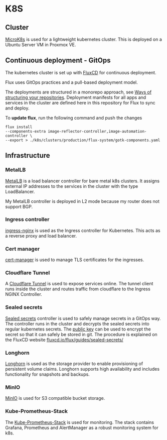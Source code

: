 # K8S

## Cluster

[MicroK8s](https://microk8s.io) is used for a lightweight kubernetes cluster.
This is deployed on a Ubuntu Server VM in Proxmox VE.

## Continuous deployment - GitOps

The kubernetes cluster is set up with [FluxCD](https://fluxcd.io) for continuous deployment.

Flux uses GitOps practices and a pull-based deployment model.

The deployments are structured in a monorepo approach, see [Ways of structuring your repositories](https://fluxcd.io/flux/guides/repository-structure/).
Deployment manifests for all apps and services in the cluster are defined here in this repository for Flux to sync and deploy.

To **update flux**, run the following command and push the changes 
```
flux install 
--components-extra image-reflector-controller,image-automation-controller \
--export > ./k8s/clusters/production/flux-system/gotk-components.yaml
```

## Infrastructure

### MetalLB

[MetalLB](https://metallb.io) is a load balancer controller for bare metal k8s clusters.
It assigns external IP addresses to the services in the cluster with the type LoadBalancer.

My MetalLB controller is deployed in L2 mode because my router does not support BGP.

### Ingress controller

[ingress-nginx](https://github.com/kubernetes/ingress-nginx) is used as the Ingress controller for Kubernetes.
This acts as a reverse proxy and load balancer.

### Cert manager

[cert-manager](https://cert-manager.io) is used to manage TLS certificates for the ingresses.

### Cloudflare Tunnel
A [Cloudflare Tunnel](https://developers.cloudflare.com/cloudflare-one/connections/connect-networks/) is used to expose services online.
The tunnel client runs inside the cluster and routes traffic from cloudflare to the Ingress NGINX Controller.

### Sealed secrets

[Sealed secrets](https://github.com/bitnami-labs/sealed-secrets?tab=readme-ov-file) controller is used to safely manage secrets in a GitOps way.
The controller runs in the cluster and decrypts the sealed secrets into regular kubernetes secrets.
The [public key](public-keys/pub-sealed-secrets.pem) can be used to encrypt the secret so that it can safely be stored in git.
The procedure is explained on the FluxCD website [fluxcd.io/flux/guides/sealed-secrets/](https://fluxcd.io/flux/guides/sealed-secrets/)

### Longhorn

[Longhorn](https://longhorn.io) is used as the storage provider to enable provisioning of persistent volume claims.
Longhorn supports high availability and includes functionality for snapshots and backups.

### MinIO

[MinIO](https://min.io) is used for S3 compatible bucket storage.

### Kube-Prometheus-Stack

The [Kube-Prometheus-Stack](https://github.com/prometheus-operator/kube-prometheus) is used for monitoring.
The stack contains Grafana, Prometheus and AlertManager as a robust monitoring system for k8s.